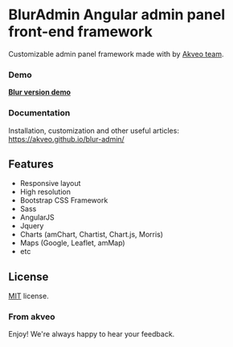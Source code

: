 # BlurAdmin Angular admin panel front-end framework

Customizable admin panel framework made with by [Akveo team](http://akveo.com/).

### Demo
**[Blur version demo](http://akveo.com/blur-admin/)**

### Documentation
Installation, customization and other useful articles: https://akveo.github.io/blur-admin/

## Features
* Responsive layout
* High resolution
* Bootstrap CSS Framework
* Sass
* AngularJS
* Jquery
* Charts (amChart, Chartist, Chart.js, Morris)
* Maps (Google, Leaflet, amMap)
* etc

License
-------------
<a href=/LICENSE.txt target="_blank">MIT</a> license.

### From akveo

Enjoy!
We're always happy to hear your feedback.
